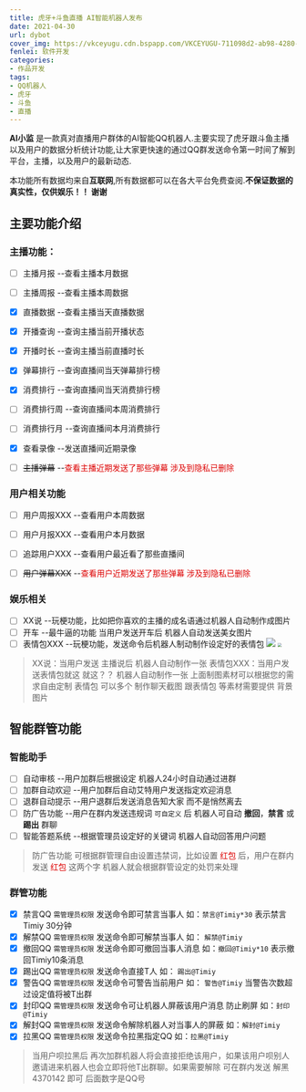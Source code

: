 ```yaml
---
title: 虎牙+斗鱼直播 AI智能机器人发布
date: 2021-04-30
url: dybot
cover_img: https://vkceyugu.cdn.bspapp.com/VKCEYUGU-711098d2-ab98-4280-a2a7-3ddbaf01a2e6/2173416b-fcbb-422a-8901-5f5c65b61374.png
fenlei: 软件开发
categories: 
- 作品开发
tags:
- QQ机器人
- 虎牙
- 斗鱼
- 直播
---
```



**AI小监** 是一款真对直播用户群体的AI智能QQ机器人.主要实现了虎牙跟斗鱼主播以及用户的数据分析统计功能,让大家更快速的通过QQ群发送命令第一时间了解到平台，主播，以及用户的最新动态. 

本功能所有数据均来自**互联网**,所有数据都可以在各大平台免费查阅.**不保证数据的真实性，仅供娱乐！！ 谢谢**

## 主要功能介绍

### 主播功能：

- [ ] 主播月报		--查看主播本月数据
- [ ] 主播周报		--查看主播本周数据
- [x] 直播数据		--查看主播当天直播数据
- [x] 开播查询		--查询主播当前开播状态
- [x] 开播时长		--查询主播当前直播时长
- [x] 弹幕排行		--查询直播间当天弹幕排行榜
- [x] 消费排行		--查询直播间当天消费排行榜
- [ ] 消费排行周		--查询直播间本周消费排行
- [ ] 消费排行月		--查询直播间本月消费排行
- [x] 查看录像		--发送直播间近期录像
- [ ] ~~主播弹幕~~		--<font color="#dd0000">查看主播近期发送了那些弹幕 涉及到隐私已删除</font>


### 用户相关功能

- [ ] 用户周报XXX		--查看用户本周数据
- [ ] 用户月报XXX		--查看用户本月数据
- [ ] 追踪用户XXX		--查看用户最近看了那些直播间
- [ ] ~~用户弹幕XXX~~		--<font color="#dd0000">查看用户近期发送了那些弹幕 涉及到隐私已删除</font>


### 娱乐相关

- [ ] XX说		--玩梗功能，比如把你喜欢的主播的成名语通过机器人自动制作成图片
- [ ] 开车		--最牛逼的功能 当用户发送开车后 机器人自动发送美女图片
- [ ] 表情包XXX		--玩梗功能，发送命令后机器人制动制作设定好的表情包
![](https://cdn.jsdelivr.net/gh/htmlmi/cdn@master/hexo/1619784445000.jpg) <img src="https://cdn.jsdelivr.net/gh/htmlmi/cdn@master/hexo/1619784488000.jpg" style="zoom:40%;" />
> XX说：当用户发送 主播说后 机器人自动制作一张
> 表情包XXX：当用户发送表情包就这 就这？？ 机器人自动制作一张
> 上面制图素材可以根据您的需求自由定制 表情包 可以多个 
> 制作聊天截图 跟表情包 等素材需要提供 背景图片





## 智能群管功能

### 智能助手

- [ ] 自动审核		--用户加群后根据设定 机器人24小时自动通过进群
- [ ] 加群自动欢迎		--用户加群后自动艾特用户发送指定欢迎消息
- [ ] 退群自动提示		--用户退群后发送消息告知大家 而不是悄然离去
- [ ] 防广告功能		--用户在群内发送违规词 `可自定义` 后 机器人可自动 **撤回**，**禁言** 或 **踢出** 群聊
- [ ] 智能答题系统		--根据管理员设定好的关键词 机器人自动回答用户问题

> 防广告功能 可根据群管理自由设置违禁词，比如设置 <font color="#dd0000">红包</font> 后，用户在群内发送 <font color="#dd0000">红包</font> 这两个字 机器人就会根据群管设定的处罚来处理


### 群管功能

- [x] 禁言QQ		`需管理员权限` 发送命令即可禁言当事人 如：`禁言@Timiy*30`  表示禁言Timiy 30分钟
- [x] 解禁QQ		`需管理员权限` 发送命令即可解禁当事人 如： `解禁@Timiy`
- [x] 撤回QQ		`需管理员权限` 发送命令即可撤回当事人消息 如：`撤回@Timiy*10` 表示撤回Timiy10条消息
- [x] 踢出QQ		`需管理员权限` 发送命令直接T人 如： `踢出@Timiy`
- [x] 警告QQ		`需管理员权限` 发送命令可警告当前用户 如： `警告@Timiy`  当警告次数超过设定值将被T出群
- [x] 封印QQ		`需管理员权限` 发送命令可让机器人屏蔽该用户消息 防止刷屏 如：`封印@Timiy` 
- [x] 解封QQ		`需管理员权限` 发送命令解除机器人对当事人的屏蔽 如：`解封@Timiy`
- [x] 拉黑QQ		`需管理员权限` 发送命令拉黑指定QQ  如：`拉黑@Timiy`

> 当用户呗拉黑后 再次加群机器人将会直接拒绝该用户，如果该用户呗别人邀请进来机器人也会立即将他T出群聊。如果需要解除  可在群内发送 解黑4370142 即可 后面数字是QQ号